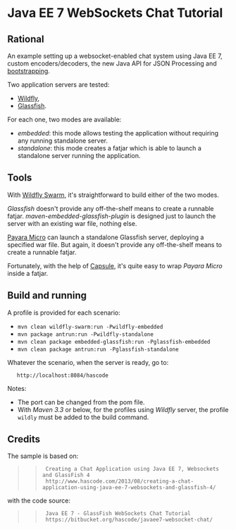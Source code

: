 # Java EE 7 WebSockets Chat Tutorial

## Rational

An example setting up a websocket-enabled chat system using Java EE 7, custom encoders/decoders, the new Java API for JSON Processing and [bootstrapping](https://en.wikipedia.org/wiki/Bootstrapping).

Two application servers are tested:
* [Wildfly](http://wildfly.org/),
* [Glassfish](https://glassfish.java.net/).

For each one, two modes are available:
* *embedded*: this mode allows testing the application without requiring any running standalone server.
* *standalone*: this mode creates a fatjar which is able to launch a standalone server running the application.

## Tools

With [Wildfly Swarm](http://wildfly.org/swarm/), it's straightforward to build either of the two modes. 

*Glassfish* doesn't provide any off-the-shelf means to create a runnable fatjar. *maven-embedded-glassfish-plugin* is designed just to launch the server with an existing war file, nothing else. 

[Payara Micro](http://www.payara.co.uk/introducing_payara_micro) can launch a standalone Glassfish server, deploying a specified war file. But again, it doesn't provide any off-the-shelf means to create a runnable fatjar.

Fortunately, with the help of [Capsule](http://www.capsule.io/), it's quite easy to wrap *Payara Micro* inside a fatjar.

## Build and running

A profile is provided for each scenario:
* `mvn clean wildfly-swarm:run -Pwildfly-embedded`
* `mvn package antrun:run -Pwildfly-standalone`
* `mvn clean package embedded-glassfish:run -Pglassfish-embedded`
* `mvn clean package antrun:run -Pglassfish-standalone`
   
Whatever the scenario, when the server is ready, go to:

       http://localhost:8084/hascode   
    
Notes:
* The port can be changed from the pom file.
* With *Maven 3.3* or below, for the profiles using *Wildfly* server, the profile `wildly` must be added to the build command.     
    
## Credits

The sample is based on:
>>      Creating a Chat Application using Java EE 7, Websockets and GlassFish 4
>>      http://www.hascode.com/2013/08/creating-a-chat-application-using-java-ee-7-websockets-and-glassfish-4/

with the code source:
>>      Java EE 7 - GlassFish WebSockets Chat Tutorial  
>>      https://bitbucket.org/hascode/javaee7-websocket-chat/

    